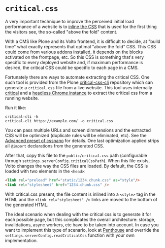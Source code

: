 # `critical.css`

A very important technique to improve the perceived initial load performance of
a website is to
[inline the CSS](https://www.smashingmagazine.com/2015/08/understanding-critical-css/)
that is used for the first thing the visitors see, the so-called "above the
fold" content.

With a CMS like Plone and its Volto frontend, it is difficult to decide, at
"build time" what exactly represents that optimal "above the fold" CSS. This
CSS could come from various addons installed, it depends on the blocks
activated on the frontpage, etc. So this CSS is something that's very specific
to every deployed website and, if maximum performance is desired, the critical
CSS could be specific to each page in a CMS.

Fortunately there are ways to automate extracting the critical CSS. One such
tool is provided from the Plone [critical-css-cli](https://github.com/plone/critical-css-cli)
repository which can generate a `critical.css` file from a live website. This
tool uses internally [critical](https://github.com/addyosmani/critical) and
a [headless Chrome instance](https://pptr.dev/) to extract the critical css
from a running website.

Run it like:

```
critical-cli -h
critical-cli https://example.com/ -o critical.css
```

You can pass multiple URLs and screen dimmensions and the extracted CSS will be
optimized (duplicate rules will be eliminated, etc). See the [Advanced preset
of cssnano](https://cssnano.co/docs/what-are-optimisations/) for details. One last
optimization applied strips all `@import` declarations from the generated CSS.

After that, copy this file to the `public/critical.css` path (configurable
through `settings.serverConfig.criticalCssPath`). When this file exists, Volto
changes the way the CSS files are loaded. By default, the CSS is loaded with
two elements in the `<head>`:

```html
<link rel="preload" href="static/1234.chunk.css" as="style"/>
<link rel="stylesheet" href="1234.chunk.css" />
```

With critical.css present, the file content is inlined into a `<style>` tag in
the HTML and the `<link rel="stylesheet" />` links are moved to the bottom of
the generated HTML.

The ideal scenario when dealing with the critical css is to generate it for
each possible page, but this complicates the overall architecture: storage,
invalidations, async workers, etc have to be taken into account. In case you
want to implement this type of scenario, look at
[Penthouse](https://github.com/pocketjoso/penthouse) and override the
`settings.serverConfig.readCriticalCss` function with your own implementation.
